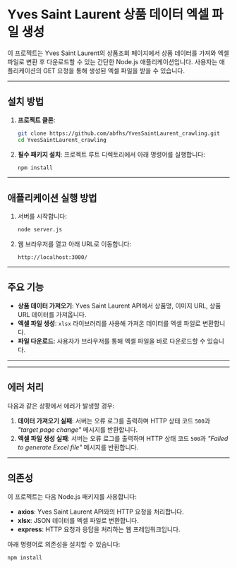 
# Yves Saint Laurent 상품 데이터 엑셀 파일 생성

이 프로젝트는 Yves Saint Laurent의 상품조회 페이지에서 상품 데이터를 가져와 엑셀 파일로 변환 후 다운로드할 수 있는 간단한 Node.js 애플리케이션입니다. 사용자는 애플리케이션의 GET 요청을 통해 생성된 엑셀 파일을 받을 수 있습니다.


---

## 설치 방법

1. **프로젝트 클론**:
   ```bash
   git clone https://github.com/abfhs/YvesSaintLaurent_crawling.git
   cd YvesSaintLaurent_crawling
   ```

2. **필수 패키지 설치**:
   프로젝트 루트 디렉토리에서 아래 명령어를 실행합니다:
   ```bash
   npm install
   ```

---

## 애플리케이션 실행 방법

1. 서버를 시작합니다:
   ```bash
   node server.js
   ```

2. 웹 브라우저를 열고 아래 URL로 이동합니다:
   ```
   http://localhost:3000/
   ```

---

## 주요 기능

- **상품 데이터 가져오기**: Yves Saint Laurent API에서 상품명, 이미지 URL, 상품 URL 데이터를 가져옵니다.
- **엑셀 파일 생성**: `xlsx` 라이브러리를 사용해 가져온 데이터를 엑셀 파일로 변환합니다.
- **파일 다운로드**: 사용자가 브라우저를 통해 엑셀 파일을 바로 다운로드할 수 있습니다.

---



---


## 에러 처리

다음과 같은 상황에서 에러가 발생할 경우:

1. **데이터 가져오기 실패**: 서버는 오류 로그를 출력하며 HTTP 상태 코드 `500`과 *"target page change"* 메시지를 반환합니다.
2. **엑셀 파일 생성 실패**: 서버는 오류 로그를 출력하며 HTTP 상태 코드 `500`과 *"Failed to generate Excel file"* 메시지를 반환합니다.


---

## 의존성

이 프로젝트는 다음 Node.js 패키지를 사용합니다:

- **axios**: Yves Saint Laurent API와의 HTTP 요청을 처리합니다.
- **xlsx**: JSON 데이터를 엑셀 파일로 변환합니다.
- **express**: HTTP 요청과 응답을 처리하는 웹 프레임워크입니다.

아래 명령어로 의존성을 설치할 수 있습니다:
```bash
npm install
```

